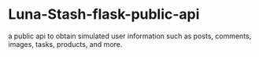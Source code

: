 # Luna-Stash-flask-public-api
a public api   to obtain simulated user information such as posts, comments, images, tasks, products, and more.
